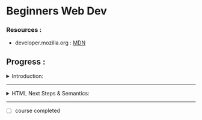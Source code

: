 # Beginners Web Dev

  
### Resources :  
- developer.mozilla.org : [MDN](https://developer.mozilla.org/en-US/)  
 

<h2>Progress :</h2>  
<details><summary>Introduction: </summary>  
<p>   

  
**In a webpage there exists**  
Front end | Back end
(Html,CSS,JS)

- Front end : Front end development is programming which focuses on the visual elements of a website or app that a user will interact with (the client side).  
  
- Back end : Meanwhile, back end development focuses on the side of a website users can’t see (the server side).   

  
- languages used in webdev :
  - **Html**: nouns(what)  
  
  - **CSS**:adjectives(describes html element's things on the page)  
  
  - **js**: verbs(how things are done(eg-maths))  
  
  
Some basic commands :
```
<p> </p>: For a single paragraph.
<b> </b>: Making elements bold.
<h1> </h1>: header 1.
```  
  
## Library :  
  
- MDN HTML ELEMENT REF.: [link](https://developer.mozilla.org/en-US/docs/Web/HTML/Element)
  
  

- **SIMPLE HTML SYNTAX** :
```
<!DOCTYPE html>
<html>
<head>
<title>Page Title</title>
</head>
<body>

<h1>My First Heading</h1>
<p>My first paragraph.</p>

</body>
</html>
```
  

- Listing Elements

using :  
  
```html
// for bullet points unlisted in short  
<ul>  
  <li> List No. 1</li>
  <li> List No. 2</li>
  <li> List No. 3</li>
  
</ul>

```  
  
```

// for numbered points ordered list in short
<ol>  
  <li> List No. 1</li>
  <li> List No. 2</li>
  <li> List No. 3</li>
  
</ol>  
  
```  


```
//for making sub list elements inside another list :

<ul> // for bullet points unlisted in short
  <li> List No. 1</li>
          <ol>
            //for bullet points of sub list section in unlisted form
            <li> sub list 1</li>
            <li> sub list 2</li>
            <li> sub list 3</li>
          </ol>
  <li> List No. 2</li>
  <li> List No. 3</li>
  
</ul>
```

- Link Input
```
<a href="link">name of the link</a>

<a></a> is a anchor tag
href= hyper text reference in short href
```

- Image Input
```
<img alt="name" src="link">name of the link</a>

alt=The alt attribute specifies an alternate text for an area, if the image cannot be displayed.
The alt attribute provides alternative information for an image if a user for some reason cannot view it
(because of slow connection, an error in the src attribute, or if the user uses a screen reader).
```  
  
- Comments  
  
```
<!-- comments are meant to be written here -->

```
  
</details>
</p>

---  
  
<details><summary>HTML Next Steps & Semantics:</summary>  
<p>   

### HTML 5 :

- new version of html
- The term HTML5 is essentially a buzzword that refers to a set of modern web technologies.
This includes the HTML Living Standard, along with JavaScript APIs to enhance storage, multimedia, and hardware access.
- [HTML Standards](https://html.spec.whatwg.org/#toc-introduction)

### BLOCK VS INFINITE LINE:DIV & SPAN :

- Divs``` <div></div> ```are generic containers to group elements together.
- span ``` <span></span>```are another generic container but it is an inline element.
- It is a block level element.
  - **What is a block element?**
    - HTML (Hypertext Markup Language) elements historically were categorized as either "block-level" elements or "inline-level" elements. Since this is a presentational characteristic it is nowadays specified by CSS in the Flow Layout. A Block-level element occupies the entire horizontal space of its parent element (container), and vertical space equal to the height of its contents, thereby creating a "block".

 #### Block-level vs. inline
There are a couple of key differences between block-level elements and inline elements:

- Content model
Generally, block-level elements may contain inline elements and (sometimes) other block-level elements. Inherent in this structural distinction is the idea that block elements create "larger" structures than inline elements.

- Default formatting
By default, block-level elements begin on new lines, but inline elements can start anywhere in a line.

- [Block-level elements](https://developer.mozilla.org/en-US/docs/Web/HTML/Block-level_elements)-HTML | MDN

- ```<hr>``` : to insert a solid line(which is modificable)
- ```<br>``` : to insert a new break between two lines. The line on the left gets shifted to the next paragraph
- ```<sup></sup>```: to create a supercript
- ```<sup><a href=""></a></sup>``` : to insert a superscript with link

### Entities/Entity codes
  
- An HTML entity is a piece of text ("string") that begins with an ampersand ```(&)``` and ends with a semicolon ```(;)``` .  
Entities are frequently used to display reserved characters (which would otherwise be interpreted as HTML code), and invisible characters (like non-breaking spaces). You can also use them in place of other characters that are difficult to type with a standard keyboard.  
- more on [mdn](https://developer.mozilla.org/en-US/docs/Glossary/Entity) codes  


### Semantics

```
<section>
<article>
<nav>
<main>
<header>
<footer>
<aside>
<summary>
<details>
```
  
</details>
</p>

---

- [ ] course completed
